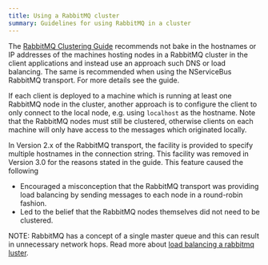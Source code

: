 ```yaml
---
title: Using a RabbitMQ cluster
summary: Guidelines for using RabbitMQ in a cluster
---
```


The [RabbitMQ Clustering Guide](https://www.rabbitmq.com/clustering.html) recommends not bake in the hostnames or IP addresses of the machines hosting nodes in a RabbitMQ cluster in the client applications and instead use an approach such DNS or load balancing. The same is recommended when using the NServiceBus RabbitMQ transport. For more details see the guide.

If each client is deployed to a machine which is running at least one RabbitMQ node in the cluster, another approach is to configure the client to only connect to the local node, e.g. using `localhost` as the hostname. Note that the RabbitMQ nodes must still be clustered, otherwise clients on each machine will only have access to the messages which originated locally.

In Version 2.x of the RabbitMQ transport, the facility is provided to specify multiple hostnames in the connection string. This facility was removed in Version 3.0 for the reasons stated in the guide. This feature caused the following

 - Encouraged a misconception that the RabbitMQ transport was providing load balancing by sending messages to each node in a round-robin fashion.
 - Led to the belief that the RabbitMQ nodes themselves did not need to be clustered.

NOTE: RabbitMQ has a concept of a single master queue and this can result in unnecessary network hops. Read more about [load balancing a rabbitmq luster](http://insidethecpu.com/2014/11/17/load-balancing-a-rabbitmq-cluster/).